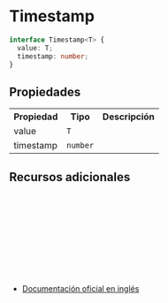 # Timestamp

```typescript
interface Timestamp<T> {
  value: T;
  timestamp: number;
}
```

## Propiedades

<table>
<tr><th>Propiedad</th><th>Tipo</th><th>Descripción</th></tr>
<tr><td>value</td><td><code>T</code></td></tr>
<tr><td>timestamp</td><td><code>number</code></td></tr>
</table>

## Recursos adicionales

<a target="_blank" href="https://github.com/ReactiveX/rxjs/blob/6.5.5/src/internal/types.ts#L13-L17">
<svg>
  <use xlink:href="/assets/icons/source.svg#source-code"></use>
</svg>
</a>
</div>

- <a target="_blank" href="https://rxjs.dev/api/index/interface/Timestamp">Documentación oficial en inglés</a>
